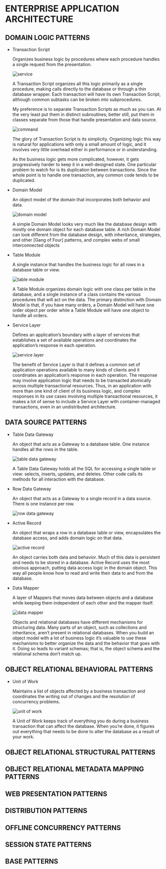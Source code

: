 # ENTERPRISE APPLICATION ARCHITECTURE

## DOMAIN LOGIC PATTERNS

- Transaction Script 

  Organizes business logic by procedures where each procedure handles a single request from the presentation.

  ![service](https://learning.oreilly.com/library/view/patterns-of-enterprise/0321127420/graphics/09fig01a.jpg)

  A Transaction Script organizes all this logic primarily as a single procedure, making calls directly to the database or through a thin database wrapper. Each transaction will have its own Transaction Script, although common subtasks can be broken into subprocedures.

  My preference is to separate Transaction Scripts as much as you can. At the very least put them in distinct subroutines; better still, put them in classes separate from those that handle presentation and data source.

  ![command](https://learning.oreilly.com/library/view/patterns-of-enterprise/0321127420/graphics/09fig01.jpg)

  The glory of Transaction Script is its simplicity. Organizing logic this way is natural for applications with only a small amount of logic, and it involves very little overhead either in performance or in understanding.

  As the business logic gets more complicated, however, it gets progressively harder to keep it in a well-designed state. One particular problem to watch for is its duplication between transactions. Since the whole point is to handle one transaction, any common code tends to be duplicated.

- Domain Model

  An object model of the domain that incorporates both behavior and data.

  ![domain model](https://learning.oreilly.com/library/view/patterns-of-enterprise/0321127420/graphics/09fig02a.jpg)

  A simple Domain Model looks very much like the database design with mostly one domain object for each database table. A rich Domain Model can look different from the database design, with inheritance, strategies, and other [Gang of Four] patterns, and complex webs of small interconnected objects

- Table Module

  A single instance that handles the business logic for all rows in a database table or view.

  ![table module](https://learning.oreilly.com/library/view/patterns-of-enterprise/0321127420/graphics/09fig03a.jpg)

  A Table Module organizes domain logic with one class per table in the database, and a single instance of a class contains the various procedures that will act on the data. The primary distinction with Domain Model is that, if you have many orders, a Domain Model will have one order object per order while a Table Module will have one object to handle all orders.

- Service Layer

  Defines an application’s boundary with a layer of services that establishes a set of available operations and coordinates the application’s response in each operation.

  ![service layer](https://learning.oreilly.com/library/view/patterns-of-enterprise/0321127420/graphics/09fig06a.jpg)

  The benefit of Service Layer is that it defines a common set of application operations available to many kinds of clients and it coordinates an application’s response in each operation. The response may involve application logic that needs to be transacted atomically across multiple transactional resources. Thus, in an application with more than one kind of client of its business logic, and complex responses in its use cases involving multiple transactional resources, it makes a lot of sense to include a Service Layer with container-managed transactions, even in an undistributed architecture.

## DATA SOURCE PATTERNS

- Table Data Gateway 

  An object that acts as a Gateway to a database table. One instance handles all the rows in the table.

  ![table data gateway](https://learning.oreilly.com/library/view/patterns-of-enterprise/0321127420/graphics/10fig01a.jpg)

  A Table Data Gateway holds all the SQL for accessing a single table or view: selects, inserts, updates, and deletes. Other code calls its methods for all interaction with the database.

- Row Data Gateway

  An object that acts as a Gateway to a single record in a data source. There is one instance per row.

  ![row data gateway](https://learning.oreilly.com/library/view/patterns-of-enterprise/0321127420/graphics/10fig01b.jpg)

- Active Record
  
  An object that wraps a row in a database table or view, encapsulates the database access, and adds domain logic on that data.

  ![active record](https://learning.oreilly.com/library/view/patterns-of-enterprise/0321127420/graphics/10fig02a.jpg)

  An object carries both data and behavior. Much of this data is persistent and needs to be stored in a database. Active Record uses the most obvious approach, putting data access logic in the domain object. This way all people know how to read and write their data to and from the database.

- Data Mapper

  A layer of Mappers that moves data between objects and a database while keeping them independent of each other and the mapper itself.

  ![data mapper](https://learning.oreilly.com/library/view/patterns-of-enterprise/0321127420/graphics/10fig02b.jpg)

  Objects and relational databases have different mechanisms for structuring data. Many parts of an object, such as collections and inheritance, aren’t present in relational databases. When you build an object model with a lot of business logic it’s valuable to use these mechanisms to better organize the data and the behavior that goes with it. Doing so leads to variant schemas; that is, the object schema and the relational schema don’t match up.

## OBJECT RELATIONAL BEHAVIORAL PATTERNS

- Unit of Work

  Maintains a list of objects affected by a business transaction and coordinates the writing out of changes and the resolution of concurrency problems.

  ![unit of work](https://learning.oreilly.com/library/view/patterns-of-enterprise/0321127420/graphics/11fig01a.jpg)

  A Unit of Work keeps track of everything you do during a business transaction that can affect the database. When you’re done, it figures out everything that needs to be done to alter the database as a result of your work.

## OBJECT RELATIONAL STRUCTURAL PATTERNS 

## OBJECT RELATIONAL METADATA MAPPING PATTERNS 

## WEB PRESENTATION PATTERNS 

## DISTRIBUTION PATTERNS 

## OFFLINE CONCURRENCY PATTERNS 

## SESSION STATE PATTERNS 

## BASE PATTERNS 
